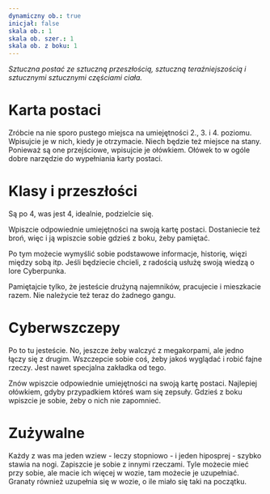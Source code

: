 ```yaml
---
dynamiczny ob.: true
inicjał: false
skala ob.: 1
skala ob. szer.: 1
skala ob. z boku: 1
---
```


*Sztuczna postać ze sztuczną przeszłością, sztuczną teraźniejszością i sztucznymi sztucznymi częściami ciała.*

# Karta postaci
Zróbcie na nie sporo pustego miejsca na umiejętności 2., 3. i 4. poziomu. Wpisujcie je w nich, kiedy je otrzymacie. Niech będzie też miejsce na stany. Ponieważ są one przejściowe, wpisujcie je ołówkiem. Ołówek to w ogóle dobre narzędzie do wypełniania karty postaci.
# Klasy i przeszłości
Są po 4, was jest 4, idealnie, podzielcie się.

Wpiszcie odpowiednie umiejętności na swoją kartę postaci. Dostaniecie też broń, więc i ją wpiszcie sobie gdzieś z boku, żeby pamiętać.

Po tym możecie wymyślić sobie podstawowe informacje, historię, więzi między sobą itp. Jeśli będziecie chcieli, z radością usłużę swoją wiedzą o lore Cyberpunka.

Pamiętajcie tylko, że jesteście drużyną najemników, pracujecie i mieszkacie razem. Nie należycie też teraz do żadnego gangu.

# Cyberwszczepy
Po to tu jesteście. No, jeszcze żeby walczyć z megakorpami, ale jedno łączy się z drugim. Wszczepcie sobie coś, żeby jakoś wyglądać i robić fajne rzeczy. Jest nawet specjalna zakładka od tego.

Znów wpiszcie odpowiednie umiejętności na swoją kartę postaci. Najlepiej ołówkiem, gdyby przypadkiem któreś wam się zepsuły. Gdzieś z boku wpiszcie je sobie, żeby o nich nie zapomnieć.

# Zużywalne
Każdy z was ma jeden wziew - leczy stopniowo - i jeden hiposprej - szybko stawia na nogi. Zapiszcie je sobie z innymi rzeczami. Tyle możecie mieć przy sobie, ale macie ich więcej w wozie, tam możecie je uzupełniać. Granaty również uzupełnia się w wozie, o ile miało się taki na początku.